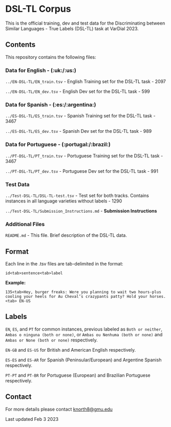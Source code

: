 <h1>DSL-TL Corpus</h1>

This is the official training, dev and test data for the Discriminating between Similar Languages - True Labels (DSL-TL) task at VarDial 2023.

<h2>Contents</h2>

This repository contains the following files:

<h3>Data for English - (:uk:/:us:)</h3>

`../EN-DSL-TL/EN_train.tsv`               - English Training set for the DSL-TL task              -  2097

`../EN-DSL-TL/EN_dev.tsv`                 - English Dev set for the DSL-TL task              -  599

<h3>Data for Spanish - (:es:/:argentina:)</h3>

`../ES-DSL-TL/ES_train.tsv` 							- Spanish Training set for the DSL-TL task              -  3467 

`../ES-DSL-TL/ES_dev.tsv` 						  	- Spanish Dev set for the DSL-TL task              -  989 

<h3>Data for Portuguese - (:portugal:/:brazil:)</h3>

`../PT-DSL-TL/PT_train.tsv` 							- Portuguese Training set for the DSL-TL task              -  3467 

`../PT-DSL-TL/PT_dev.tsv` 							  - Portuguese Dev set for the DSL-TL task              -  991 

<h3>Test Data</h3>

`../Test-DSL-TL/DSL-TL-test.tsv` 							  - Test set for both tracks. Contains instances in all language varieties without labels              -  1290 

`../Test-DSL-TL/Submission_Instructions.md` 							  - <b>Submission Instructions</b>        

<h3>Additional Files</h3>

`README.md` 								                - This file. Brief description of the DSL-TL data. 

<h2>Format</h2>

Each line in the .tsv files are tab-delimited in the format:

`id<tab>sentence<tab>label`

<strong>Example:</strong> 

`135<tab>Hey, burger freaks: Were you planning to wait two hours-plus cooling your heels for Au Cheval’s crazypants patty? Hold your horses.<tab> EN-US`

<h2>Labels</h2>

`EN`, `ES`, and `PT` for common instances, previous labeled as `Both or neither`, `Ambas o ninguna (both or none)`, or  `Ambas ou Nenhuma (both or none)` and `Ambas or None (both or none)` respectively.

`EN-GB` and `ES-US` for British and American English respectively.

`ES-ES` and `ES-AR` for Spanish (Peninsular/European) and Argentine Spanish respectively.

`PT-PT` and `PT-BR` for Portuguese (European) and Brazilian Portuguese respectively.

<h2>Contact</h2>

For more details please contact knorth8@gmu.edu

Last updated Feb 3 2023
